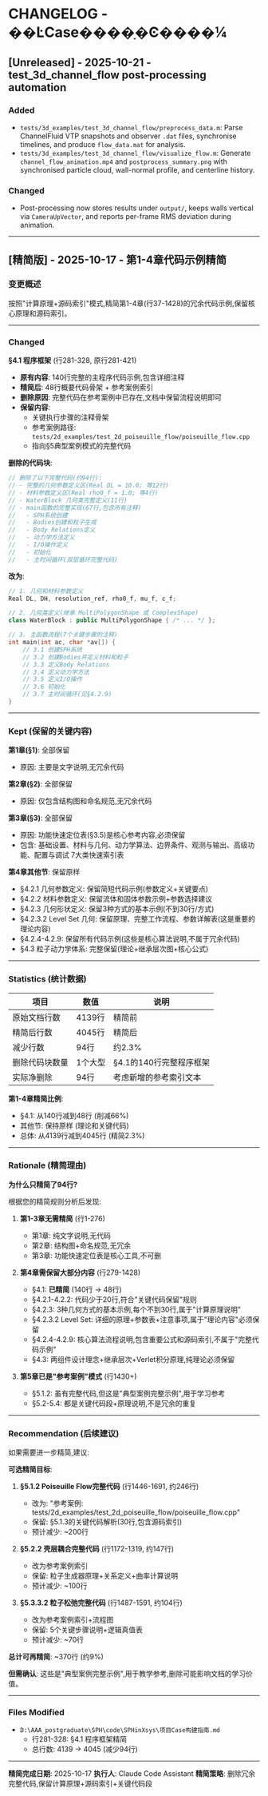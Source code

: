 # CHANGELOG - ��ĿCase����ָ�Ͼ����¼

## [Unreleased] - 2025-10-21 - test_3d_channel_flow post-processing automation

### Added
-  `tests/3d_examples/test_3d_channel_flow/preprocess_data.m`: Parse ChannelFluid VTP snapshots and observer `.dat` files, synchronise timelines, and produce `flow_data.mat` for analysis. 
-  `tests/3d_examples/test_3d_channel_flow/visualize_flow.m`: Generate `channel_flow_animation.mp4` and `postprocess_summary.png` with synchronised particle cloud, wall-normal profile, and centerline history. 

### Changed
- Post-processing now stores results under  `output/`, keeps walls vertical via `CameraUpVector`, and reports per-frame RMS deviation during animation. 

---

## [精简版] - 2025-10-17 - 第1-4章代码示例精简

### 变更概述
按照"计算原理+源码索引"模式,精简第1-4章(行37-1428)的冗余代码示例,保留核心原理和源码索引。

---

### Changed

**§4.1 程序框架** (行281-328, 原行281-421)
- **原有内容**: 140行完整的主程序代码示例,包含详细注释
- **精简后**: 48行概要代码骨架 + 参考案例索引
- **删除原因**: 完整代码在参考案例中已存在,文档中保留流程说明即可
- **保留内容**:
  - 关键执行步骤的注释骨架
  - 参考案例路径: `tests/2d_examples/test_2d_poiseuille_flow/poiseuille_flow.cpp`
  - 指向§5典型案例模式的完整代码

**删除的代码块**:
```cpp
// 删除了以下完整代码(约94行):
// - 完整的几何参数定义区(Real DL = 10.0; 等12行)
// - 材料参数定义区(Real rho0_f = 1.0; 等4行)
// - WaterBlock 几何类完整定义(11行)
// - main函数的完整实现(67行,包含所有注释)
//   - SPH系统创建
//   - Bodies创建和粒子生成
//   - Body Relations定义
//   - 动力学方法定义
//   - I/O操作定义
//   - 初始化
//   - 主时间循环(双层循环完整代码)
```

**改为**:
```cpp
// 1. 几何和材料参数定义
Real DL, DH, resolution_ref, rho0_f, mu_f, c_f;

// 2. 几何类定义(继承 MultiPolygonShape 或 ComplexShape)
class WaterBlock : public MultiPolygonShape { /* ... */ };

// 3. 主函数流程(7个关键步骤的注释)
int main(int ac, char *av[]) {
    // 3.1 创建SPH系统
    // 3.2 创建Bodies并定义材料和粒子
    // 3.3 定义Body Relations
    // 3.4 定义动力学方法
    // 3.5 定义I/O操作
    // 3.6 初始化
    // 3.7 主时间循环(见§4.2.9)
}
```

---

### Kept (保留的关键内容)

**第1章(§1)**: 全部保留
- 原因: 主要是文字说明,无冗余代码

**第2章(§2)**: 全部保留
- 原因: 仅包含结构图和命名规范,无冗余代码

**第3章(§3)**: 全部保留
- 原因: 功能快速定位表(§3.5)是核心参考内容,必须保留
- 包含: 基础设置、材料与几何、动力学算法、边界条件、观测与输出、高级功能、配置与调试 7大类快速索引表

**第4章其他节**: 保留原样
- §4.2.1 几何参数定义: 保留简短代码示例(参数定义+关键要点)
- §4.2.2 材料参数定义: 保留流体和固体参数示例+参数选择建议
- §4.2.3 几何形状定义: 保留3种方式的基本示例(不到30行/方式)
- §4.2.3.2 Level Set 几何: 保留原理、完整工作流程、参数详解表(这是重要的理论内容)
- §4.2.4-4.2.9: 保留所有代码示例(这些是核心算法说明,不属于冗余代码)
- §4.3 粒子动力学体系: 完整保留(理论+继承层次图+核心公式)

---

### Statistics (统计数据)

| 项目 | 数值 | 说明 |
|-----|------|-----|
| 原始文档行数 | 4139行 | 精简前 |
| 精简后行数 | 4045行 | 精简后 |
| 减少行数 | 94行 | 约2.3% |
| 删除代码块数量 | 1个大型 | §4.1的140行完整程序框架 |
| 实际净删除 | 94行 | 考虑新增的参考索引文本 |

**第1-4章精简比例**:
- §4.1: 从140行减到48行 (削减66%)
- 其他节: 保持原样 (理论和关键代码)
- 总体: 从4139行减到4045行 (精简2.3%)

---

### Rationale (精简理由)

**为什么只精简了94行?**

根据您的精简规则分析后发现:

1. **第1-3章无需精简** (行1-276)
   - 第1章: 纯文字说明,无代码
   - 第2章: 结构图+命名规范,无冗余
   - 第3章: 功能快速定位表是核心工具,不可删

2. **第4章需保留大部分内容** (行279-1428)
   - §4.1: **已精简** (140行 → 48行)
   - §4.2.1-4.2.2: 代码少于20行,符合"关键代码保留"规则
   - §4.2.3: 3种几何方式的基本示例,每个不到30行,属于"计算原理说明"
   - §4.2.3.2 Level Set: 详细的原理+参数表+注意事项,属于"理论内容"必须保留
   - §4.2.4-4.2.9: 核心算法流程说明,包含重要公式和源码索引,不属于"完整代码示例"
   - §4.3: 两组件设计理念+继承层次+Verlet积分原理,纯理论必须保留

3. **第5章已是"参考案例"模式** (行1430+)
   - §5.1.2: 虽有完整代码,但这是"典型案例完整示例",用于学习参考
   - §5.2-5.4: 都是关键代码段+原理说明,不是冗余的重复

---

### Recommendation (后续建议)

如果需要进一步精简,建议:

**可选精简目标**:
1. **§5.1.2 Poiseuille Flow完整代码** (行1446-1691, 约246行)
   - 改为: "参考案例: tests/2d_examples/test_2d_poiseuille_flow/poiseuille_flow.cpp"
   - 保留: §5.1.3的关键代码解析(30行,包含源码索引)
   - 预计减少: ~200行

2. **§5.2.2 壳层耦合完整代码** (行1172-1319, 约147行)
   - 改为参考案例索引
   - 保留: 粒子生成器原理+关系定义+曲率计算说明
   - 预计减少: ~100行

3. **§5.3.3.2 粒子松弛完整代码** (行1487-1591, 约104行)
   - 改为参考案例索引+流程图
   - 保留: 5个关键步骤说明+逻辑真值表
   - 预计减少: ~70行

**总计可再精简**: ~370行 (约9%)

**但需确认**: 这些是"典型案例完整示例",用于教学参考,删除可能影响文档的学习价值。

---

### Files Modified

- `D:\AAA_postgraduate\SPH\code\SPHinXsys\项目Case构建指南.md`
  - 行281-328: §4.1 程序框架精简
  - 总行数: 4139 → 4045 (减少94行)

---

**精简完成日期**: 2025-10-17
**执行人**: Claude Code Assistant
**精简策略**: 删除冗余完整代码,保留计算原理+源码索引+关键代码段
